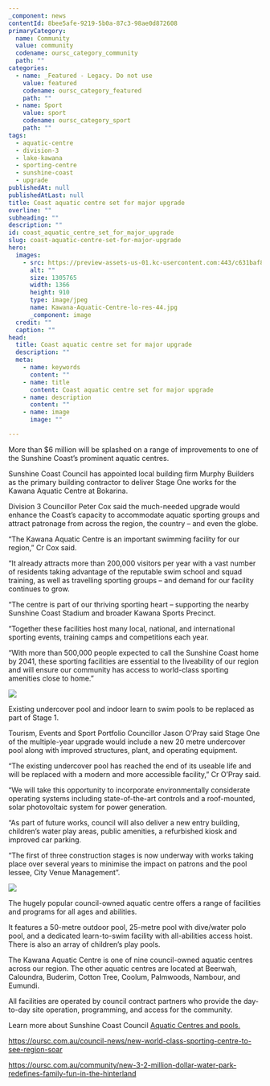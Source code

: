 ```yaml
---
_component: news
contentId: 8bee5afe-9219-5b0a-87c3-98ae0d872608
primaryCategory:
  name: Community
  value: community
  codename: oursc_category_community
  path: ""
categories:
  - name: _Featured - Legacy. Do not use
    value: featured
    codename: oursc_category_featured
    path: ""
  - name: Sport
    value: sport
    codename: oursc_category_sport
    path: ""
tags:
  - aquatic-centre
  - division-3
  - lake-kawana
  - sporting-centre
  - sunshine-coast
  - upgrade
publishedAt: null
publishedAtLast: null
title: Coast aquatic centre set for major upgrade
overline: ""
subheading: ""
description: ""
id: coast_aquatic_centre_set_for_major_upgrade
slug: coast-aquatic-centre-set-for-major-upgrade
hero:
  images:
    - src: https://preview-assets-us-01.kc-usercontent.com:443/c631baf8-1b46-001f-580c-d0001b68b4a8/6c0b7bda-cf07-43e3-96ea-57a91c9b8a7d/Kawana-Aquatic-Centre-lo-res-44.jpg
      alt: ""
      size: 1305765
      width: 1366
      height: 910
      type: image/jpeg
      name: Kawana-Aquatic-Centre-lo-res-44.jpg
      _component: image
  credit: ""
  caption: ""
head:
  title: Coast aquatic centre set for major upgrade
  description: ""
  meta:
    - name: keywords
      content: ""
    - name: title
      content: Coast aquatic centre set for major upgrade
    - name: description
      content: ""
    - name: image
      image: ""

---
```

More than $6 million will be splashed on a range of improvements to one of the Sunshine Coast’s prominent aquatic centres.

Sunshine Coast Council has appointed local building firm Murphy Builders as the primary building contractor to deliver Stage One works for the Kawana Aquatic Centre at Bokarina.

Division 3 Councillor Peter Cox said the much-needed upgrade would enhance the Coast’s capacity to accommodate aquatic sporting groups and attract patronage from across the region, the country – and even the globe.

“The Kawana Aquatic Centre is an important swimming facility for our region,” Cr Cox said.

“It already attracts more than 200,000 visitors per year with a vast number of residents taking advantage of the reputable swim school and squad training, as well as travelling sporting groups – and demand for our facility continues to grow.

“The centre is part of our thriving sporting heart – supporting the nearby Sunshine Coast Stadium and broader Kawana Sports Precinct.

“Together these facilities host many local, national, and international sporting events, training camps and competitions each year.

“With more than 500,000 people expected to call the Sunshine Coast home by 2041, these sporting facilities are essential to the liveability of our region and will ensure our community has access to world-class sporting amenities close to home.”

![](https://preview-assets-us-01.kc-usercontent.com:443/c631baf8-1b46-001f-580c-d0001b68b4a8/5e1fc988-dc12-4cf4-9ff8-e61ee1d756fc/Kawana-Aquatic-Centre-lo-res-05-1-1024x683.jpg)

Existing undercover pool and indoor learn to swim pools to be replaced as part of Stage 1.

Tourism, Events and Sport Portfolio Councillor Jason O’Pray said Stage One of the multiple-year upgrade would include a new 20 metre undercover pool along with improved structures, plant, and operating equipment.

“The existing undercover pool has reached the end of its useable life and will be replaced with a modern and more accessible facility,” Cr O’Pray said.

“We will take this opportunity to incorporate environmentally considerate operating systems including state-of-the-art controls and a roof-mounted, solar photovoltaic system for power generation.

“As part of future works, council will also deliver a new entry building, children’s water play areas, public amenities, a refurbished kiosk and improved car parking.

“The first of three construction stages is now underway with works taking place over several years to minimise the impact on patrons and the pool lessee, City Venue Management”.

![](https://preview-assets-us-01.kc-usercontent.com:443/c631baf8-1b46-001f-580c-d0001b68b4a8/488d80c8-bf6c-4429-b2c8-b43bf5907d90/Kawana-Aquatic-Centre-lo-res-67.jpg)

The hugely popular council-owned aquatic centre offers a range of facilities and programs for all ages and abilities.

It features a 50-metre outdoor pool, 25-metre pool with dive/water polo pool, and a dedicated learn-to-swim facility with all-abilities access hoist. There is also an array of children’s play pools.

The Kawana Aquatic Centre is one of nine council-owned aquatic centres across our region. The other aquatic centres are located at Beerwah, Caloundra, Buderim, Cotton Tree, Coolum, Palmwoods, Nambour, and Eumundi.

All facilities are operated by council contract partners who provide the day-to-day site operation, programming, and access for the community.

Learn more about Sunshine Coast Council [Aquatic Centres and pools.](https://www.sunshinecoast.qld.gov.au/Experience-Sunshine-Coast/Sports-and-Leisure/Aquatic-Centres-and-Pools)


<https://oursc.com.au/council-news/new-world-class-sporting-centre-to-see-region-soar>


<https://oursc.com.au/community/new-3-2-million-dollar-water-park-redefines-family-fun-in-the-hinterland>
